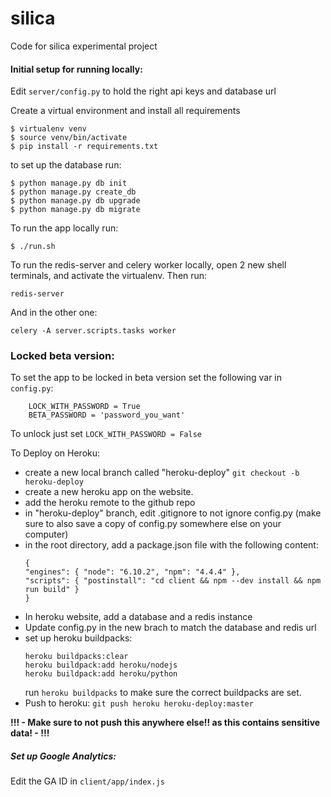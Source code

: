 # silica
Code for silica experimental project


#### Initial setup for running locally:

Edit `server/config.py` to hold the right api keys and database url


  
Create a virtual environment and install all requirements
```bazaar
$ virtualenv venv
$ source venv/bin/activate
$ pip install -r requirements.txt
```

to set up the database run:
```bazaar
$ python manage.py db init
$ python manage.py create_db
$ python manage.py db upgrade
$ python manage.py db migrate
```

To run the app locally run:
```bazaar
$ ./run.sh
```

To run the redis-server and celery worker locally, open 2 new shell terminals, and activate the virtualenv. Then run:
```bazaar
redis-server
```
And in the other one:
```bazaar
celery -A server.scripts.tasks worker
```

### Locked beta version:
To set the app to be locked in beta version set the following var in `config.py`:
```bazaar
    LOCK_WITH_PASSWORD = True
    BETA_PASSWORD = 'password_you_want'
```
To unlock just set `LOCK_WITH_PASSWORD = False`


To Deploy on Heroku:
 - create a new local branch called "heroku-deploy"
 `git checkout -b heroku-deploy`
 - create a new heroku app on the website.
 - add the heroku remote to the github repo
 - in "heroku-deploy" branch, 
 edit .gitignore to not ignore config.py (make sure to also save a copy of config.py somewhere else on your computer)
 - in the root directory, add a package.json file with the following content:
    ```
    { 
    "engines": { "node": "6.10.2", "npm": "4.4.4" }, 
    "scripts": { "postinstall": "cd client && npm --dev install && npm run build" } 
    }
     ```
 - In heroku website, add a database and a redis instance
 - Update config.py in the new brach to match the database and redis url
 - set up heroku buildpacks:
    ```bazaar
    heroku buildpacks:clear
    heroku buildpack:add heroku/nodejs
    heroku buildpack:add heroku/python
    ```
    run `heroku buildpacks` to make sure the correct buildpacks are set.
- Push to heroku: `git push heroku heroku-deploy:master`
    
**!!! - Make sure to __**not push this**__ anywhere else!! as this contains sensitive data! - !!!**


##### Set up Google Analytics:
Edit the GA ID in `client/app/index.js`